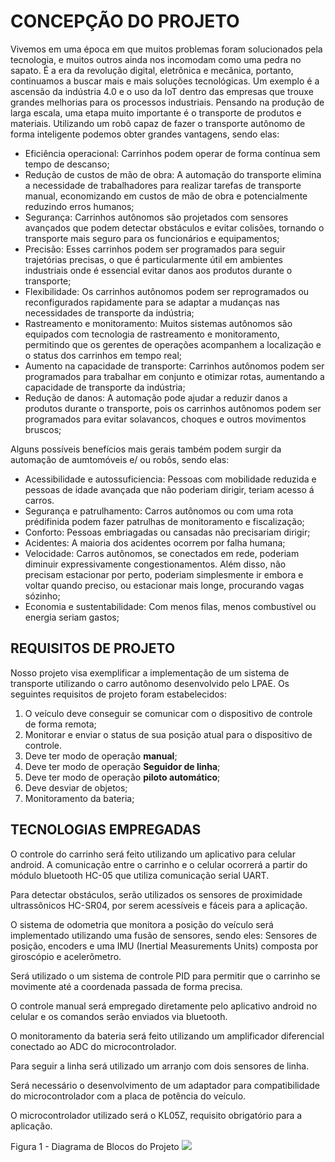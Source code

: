 # CONCEPÇÃO DO PROJETO

Vivemos em uma época em que muitos problemas foram solucionados pela tecnologia, e muitos outros ainda nos incomodam como uma pedra no sapato. É a era da revolução digital, eletrônica e mecânica, portanto, continuamos a buscar mais e mais soluções tecnológicas. Um exemplo é a ascensão da indústria 4.0 e o uso da IoT dentro das empresas que trouxe grandes melhorias para os processos industriais. 
Pensando na produção de larga escala, uma etapa muito importante é o transporte de produtos e materiais. 
Utilizando um robô capaz de fazer o transporte autônomo de forma inteligente podemos obter grandes vantagens, sendo elas:

* Eficiência operacional: Carrinhos podem operar de forma contínua sem tempo de descanso;
* Redução de custos de mão de obra: A automação do transporte elimina a necessidade de trabalhadores para realizar tarefas de transporte manual, economizando em custos de mão de obra e potencialmente reduzindo erros humanos;
* Segurança: Carrinhos autônomos são projetados com sensores avançados que podem detectar obstáculos e evitar colisões, tornando o transporte mais seguro para os funcionários e equipamentos;
* Precisão: Esses carrinhos podem ser programados para seguir trajetórias precisas, o que é particularmente útil em ambientes industriais onde é essencial evitar danos aos produtos durante o transporte;
* Flexibilidade: Os carrinhos autônomos podem ser reprogramados ou reconfigurados rapidamente para se adaptar a mudanças nas necessidades de transporte da indústria;
* Rastreamento e monitoramento: Muitos sistemas autônomos são equipados com tecnologia de rastreamento e monitoramento, permitindo que os gerentes de operações acompanhem a localização e o status dos carrinhos em tempo real;
* Aumento na capacidade de transporte: Carrinhos autônomos podem ser programados para trabalhar em conjunto e otimizar rotas, aumentando a capacidade de transporte da indústria;
* Redução de danos: A automação pode ajudar a reduzir danos a produtos durante o transporte, pois os carrinhos autônomos podem ser programados para evitar solavancos, choques e outros movimentos bruscos;

Alguns possíveis benefícios mais gerais também podem surgir da automação de aumtomóveis e/ ou robôs, sendo elas:

* Acessibilidade e autossuficiencia: Pessoas com mobilidade reduzida e pessoas de idade avançada que não poderiam dirigir, teriam acesso á carros.
* Segurança e patrulhamento: Carros autônomos ou com uma rota prédifinida podem fazer patrulhas de monitoramento e fiscalização;
* Conforto: Pessoas embriagadas ou cansadas não precisariam dirigir;
* Acidentes: A maioria dos acidentes ocorrem por falha humana;
* Velocidade: Carros autônomos, se conectados em rede, poderiam diminuir expressivamente congestionamentos. Além disso, não precisam estacionar por perto, poderiam simplesmente ir embora e voltar quando preciso, ou estacionar mais longe, procurando vagas sózinho;
* Economia e sustentabilidade: Com menos filas, menos combustível ou energia seriam gastos;


## REQUISITOS DE PROJETO
Nosso projeto visa exemplificar a implementação de um sistema de transporte utilizando o carro autônomo desenvolvido pelo LPAE. Os seguintes requisitos de projeto foram estabelecidos:

1. O veículo deve conseguir se comunicar com o dispositivo de controle de forma remota;
2. Monitorar e enviar o status de sua posição atual para o dispositivo de controle.
3. Deve ter modo de operação **manual**;
4. Deve ter modo de operação **Seguidor de linha**;
5. Deve ter modo de operação **piloto automático**;
6. Deve desviar de objetos;
7. Monitoramento da bateria;


## TECNOLOGIAS EMPREGADAS

O controle do carrinho será feito utilizando um aplicativo para celular android. A comunicação entre o carrinho e o celular ocorrerá a partir do módulo bluetooth HC-05 que utiliza comunicação serial UART.

Para detectar obstáculos, serão utilizados os sensores de proximidade ultrassônicos HC-SR04, por serem acessíveis e fáceis para a aplicação. 

O sistema de odometria que monitora a posição do veículo será implementado utilizando uma fusão de sensores, sendo eles: Sensores de posição, encoders e uma IMU (Inertial Measurements Units) composta por giroscópio e acelerômetro.

Será utilizado o um sistema de controle PID para permitir que o carrinho se movimente até a coordenada passada de forma precisa.

O controle manual será empregado diretamente pelo aplicativo android no celular e os comandos serão enviados via bluetooth.

O monitoramento da bateria será feito utilizando um amplificador diferencial conectado ao ADC do microcontrolador. 

Para seguir a linha será utilizado um arranjo com dois sensores de linha.

Será necessário o desenvolvimento de um adaptador para compatibilidade do microcontrolador com a placa de potência do veículo.

O microcontrolador utilizado será o KL05Z, requisito obrigatório para a aplicação.

Figura 1 - Diagrama de Blocos do Projeto
![](https://github.com/ciceroed/MCC1_IFSC_2023_02/blob/main/Equipe_Robo_Roadsters/Diagrama%20de%20Blocos.jpg)

